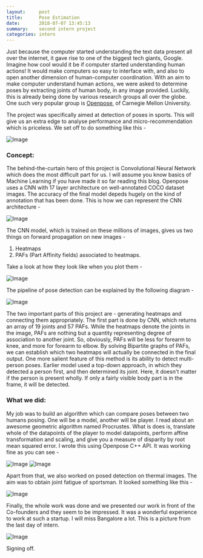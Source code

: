 ```yaml
---
layout:     post
title:      Pose Estimation
date:       2018-07-07 13:45:13
summary:    second intern project
categories: intern
---
```


Just because the computer started understanding the text data present all over the internet, it gave rise to one of the biggest tech giants, Google. Imagine how cool would it be if computer started understanding human actions! It would make computers so easy to interface with, and also to open another dimension of human-computer coordination.
With an aim to make computer understand human actions, we were asked to determine poses by extracting joints of human body, in any image provided. Luckily, this is already being done by various research groups all over the globe. One such very popular group is [Openpose](https://github.com/CMU-Perceptual-Computing-Lab/openpose), of Carnegie Mellon University.

The project was specifically aimed at detection of poses in sports. This will give us an extra edge to analyse performance and micro-recommendation which is priceless. We set off to do something like this - 

![Image](https://mohitsinha.in/img/img4.png "Pose Estimation")


### Concept:

The behind-the-curtain hero of this project is Convolutional Neural Network which does the most difficult part for us. I will assume you know basics of Machine Learning if you have made it so far reading this blog. Openpose uses a CNN with 17 layer architecture on well-annotated COCO dataset images. The accuracy of the final model depeds hugely on the kind of annotation that has been done. This is how we can represent the CNN architecture - 

![Image](https://mohitsinha.in/img/img5.png "CNN")

The CNN model, which is trained on these millions of images, gives us two things on forward propagation on new images -
1. Heatmaps
2. PAFs (Part Affinity fields) associated to heatmaps.

Take a look at how they look like when you plot them - 

![Image](https://mohitsinha.in/img/img6.png "Heatmaps & PAFs")

The pipeline of pose detection can be explained by the following diagram - 

![Image](https://mohitsinha.in/img/img3.png "Pipeline")

The two important parts of this project are - generating heatmaps and connecting them appropriately. The first part is done by CNN, which returns an array of 19 joints and 57 PAFs. While the heatmaps denote the joints in the image, PAFs are nothing but a quantity representing degree of association to another joint. So, obviously, PAFs will be less for forearm to knee, and more for forearm to elbow. By solving Bipartite graphs of PAFs, we can establish which two heatmaps will actually be connected in the final output. One more salient feature of this method is its ability to detect multi-person poses. Earlier model used a top-down approach, in which they detected a person first, and then determined its joint. Here, it doesn't matter if the person is present wholly. If only a fairly visible body part is in the frame, it will be detected.


### What we did:
My job was to build an algorithm which can compare poses between two humans posing. One will be a model, another will be player. I read about an awesome geometric algorithm named Procrustes. What is does is, translate whole of the datapoints of the player to model datapoints, perform affine transformation and scaling, and give you a measure of disparity by root mean squared error. I wrote this using Openpose C++ API. It was working fine as you can see - 

![Image](https://mohitsinha.in/img/img7-1.png "VVS Laxman") ![Image](https://mohitsinha.in/img/img7-2.png "Kabeer")

Apart from that, we also worked on posed detection on thermal images. The aim was to obtain joint fatigue of sportsman. It looked something like this - 

![Image](https://mohitsinha.in/img/img8.png "Thermal Image")

Finally, the whole work was done and we presented our work in front of the Co-founders and they seem to be impressed. It was a wonderful experience to work at such a startup. I will miss Bangalore a lot. This is a picture from the last day of intern.

![Image](https://mohitsinha.in/img/img2.jpg "Team Spookfish")


Signing off.
